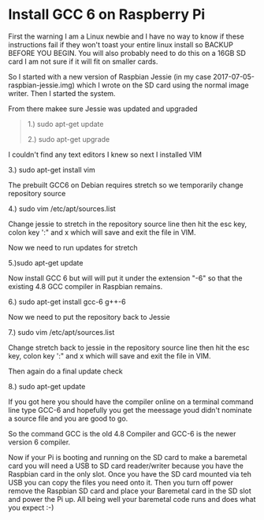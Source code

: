 # Install GCC 6 on Raspberry Pi
>
First the warning I am a Linux newbie and I have no way to know if these instructions fail if they won't toast your entire linux install so BACKUP BEFORE YOU BEGIN. You will also probably need to do this on a 16GB SD card I am not sure if it will fit on smaller cards.
>
So I started with a new version of Raspbian Jessie (in my case
2017-07-05-raspbian-jessie.img) which I wrote on the SD card using the normal image writer. Then I started the system.
>
From there makee sure Jessie was updated and upgraded
>
>1.) sudo apt-get update
>
>2.) sudo apt-get upgrade
>
I couldn't find any text editors I knew so next I installed VIM
>
3.) sudo apt-get install vim
>
The prebuilt GCC6 on Debian requires stretch so we temporarily change repository source
>
4.) sudo vim /etc/apt/sources.list
>
Change jessie to stretch in the repository source line then hit the esc key, colon key ':" and x which will save and exit the file in VIM.
>
Now we need to run updates for stretch
>
5.)sudo apt-get update
>
Now install GCC 6 but will will put it under the extension "-6" so that the existing 4.8 GCC compiler in Raspbian remains.
>
6.) sudo apt-get install gcc-6 g++-6
>
Now we need to put the repository back to Jessie
>
7.) sudo vim /etc/apt/sources.list
>
Change stretch back to jessie in the repository source line then hit the esc key, colon key ':" and x which will save and exit the file in VIM.
>
Then again do a final update check
>
8.) sudo apt-get update
>
If you got here you should have the compiler online on a terminal command line type GCC-6 and hopefully you get the meessage youd didn't nominate a source file and you are good to go.
>
So the command GCC is the old 4.8 Compiler and GCC-6 is the newer version 6 compiler.
>
Now if your Pi is booting and running on the SD card to make a baremetal card you will need a USB to SD card reader/writer because you have the Raspbian card in the only slot. Once you have the SD card mounted via teh USB you can copy the files you need onto it. Then you turn off power remove the Raspbian SD card and place your Baremetal card in the SD slot and power the Pi up. All being well your baremetal code runs and does what you expect :-) 
